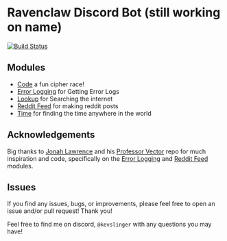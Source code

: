 # Ravenclaw Discord Bot (still working on name)
[![Build Status](https://travis-ci.com/kevslinger/ravenclaw-discord-bot.svg?branch=main)](https://travis-ci.com/kevslinger/ravenclaw-discord-bot)

## Modules
 
- [Code](./modules/code) a fun cipher race!
- [Error Logging](./modules/error_logging) for Getting Error Logs
- [Lookup](./modules/lookup) for Searching the internet
- [Reddit Feed](./modules/reddit_feed) for making reddit posts  
- [Time](./modules/time) for finding the time anywhere in the world


## Acknowledgements

Big thanks to [Jonah Lawrence](https://github.com/DenverCoder1) and his [Professor Vector](https://github.com/DenverCoder1/professor-vector-discord-bot)
repo for much inspiration and code, specifically on the
[Error Logging](https://github.com/DenverCoder1/professor-vector-discord-bot/tree/main/modules/error_log)  and [Reddit Feed](https://github.com/DenverCoder1/professor-vector-discord-bot/tree/main/modules/reddit_feed) modules. 

## Issues

If you find any issues, bugs, or improvements, please feel free to open an issue and/or pull request! Thank you!

Feel free to find me on discord, `@kevslinger` with any questions you may have!
